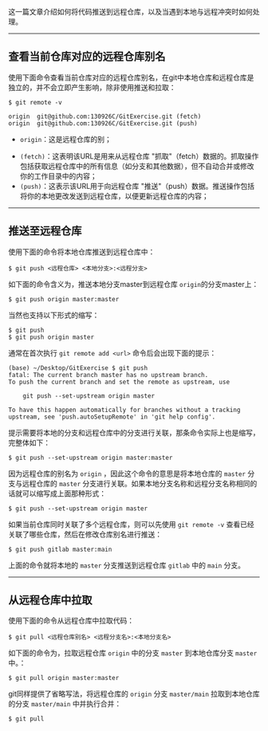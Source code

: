 这一篇文章介绍如何将代码推送到远程仓库，以及当遇到本地与远程冲突时如何处理。

----
## 查看当前仓库对应的远程仓库别名

使用下面命令查看当前仓库对应的远程仓库别名，在git中本地仓库和远程仓库是独立的，并不会立即产生影响，除非使用推送和拉取：
```shell
$ git remote -v

origin	git@github.com:130926C/GitExercise.git (fetch)
origin	git@github.com:130926C/GitExercise.git (push)
```

* `origin`：这是远程仓库的别；
- `(fetch)`：这表明该URL是用来从远程仓库 "抓取"（fetch）数据的。抓取操作包括获取远程仓库中的所有信息（如分支和其他数据），但不自动合并或修改你的工作目录中的内容；
- `(push)`：这表示该URL用于向远程仓库 "推送"（push）数据。推送操作包括将你的本地更改发送到远程仓库，以便更新远程仓库的内容；

---
## 推送至远程仓库

使用下面的命令将本地仓库推送到远程仓库中：
```shell
$ git push <远程仓库> <本地分支>:<远程分支>
```

如下面的命令含义为，推送本地分支master到远程仓库 `origin`的分支master上：
```shell
$ git push origin master:master
```

当然也支持以下形式的缩写：
```shell
$ git push
$ git push origin master
```

通常在首次执行 `git remote add <url>` 命令后会出现下面的提示：
```shell
(base) ~/Desktop/GitExercise $ git push
fatal: The current branch master has no upstream branch.
To push the current branch and set the remote as upstream, use

    git push --set-upstream origin master

To have this happen automatically for branches without a tracking
upstream, see 'push.autoSetupRemote' in 'git help config'.

```

提示需要将本地的分支和远程仓库中的分支进行关联，那条命令实际上也是缩写，完整体如下：
```shell
$ git push --set-upstream origin master:master
```

因为远程仓库的别名为 `origin` ，因此这个命令的意思是将本地仓库的 `master` 分支与远程仓库的 `master` 分支进行关联。如果本地分支名称和远程分支名称相同的话就可以缩写成上面那种形式：
```shell
$ git push --set-upstream origin master
```

如果当前仓库同时关联了多个远程仓库，则可以先使用 `git remote -v` 查看已经关联了哪些仓库，然后在修改仓库别名进行推送：
```shell
$ git push gitlab master:main
```
上面的命令就将本地的 `master` 分支推送到远程仓库 `gitlab` 中的 `main` 分支。

---
## 从远程仓库中拉取

使用下面的命令从远程仓库中拉取代码：
```shell
$ git pull <远程仓库别名> <远程分支名>:<本地分支名>
```

如下面的命令为，拉取远程仓库 `origin` 中的分支 `master` 到本地仓库分支 `master` 中。：
```shell
$ git pull origin master:master
```

git同样提供了省略写法，将远程仓库的 `origin` 分支 `master/main` 拉取到本地仓库的分支 `master/main` 中并执行合并：
```shell
$ git pull
```